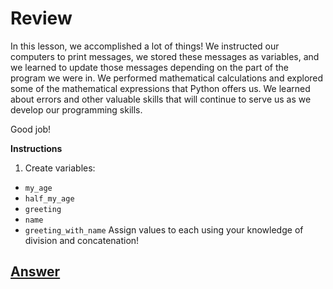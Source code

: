 # Review

In this lesson, we accomplished a lot of things! We instructed our computers to print messages, we stored these messages as variables, and we learned to update those messages depending on the part of the program we were in. We performed mathematical calculations and explored some of the mathematical expressions that Python offers us. We learned about errors and other valuable skills that will continue to serve us as we develop our programming skills.

Good job!

**Instructions**

1. Create variables:
  * ```my_age```
  * ```half_my_age```
  * ```greeting```
  * ```name```
  * ```greeting_with_name```
Assign values to each using your knowledge of division and concatenation!

## [Answer](answer.py)
